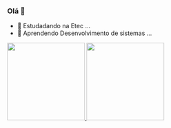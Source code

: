 ### Olá  👋

- 🔭 Estudadando na Etec ...
- 🌱 Aprendendo Desenvolvimento de sistemas ...

<div>
  <a href="https://github.com/GabrielDamascenoAlmeida"> 
  <img height="180em" src="https://github-readme-stats.vercel.app/api?username=GabrielDamascenoAlmeida&show_icons=true&theme=gruvbox"/>  
  <img height="180em" src="https://github-readme-stats.vercel.app/api/top-langs/?username=GabrielDamascenoAlmeida&layout=compact&theme=gruvbox"/>    
</div>
